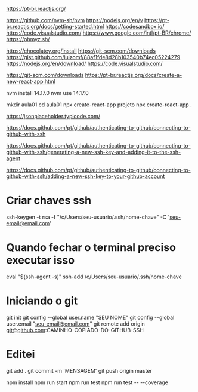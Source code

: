 https://pt-br.reactjs.org/

https://github.com/nvm-sh/nvm
https://nodejs.org/en/v
https://pt-br.reactjs.org/docs/getting-started.html
https://codesandbox.io/
https://code.visualstudio.com/
https://www.google.com/intl/pt-BR/chrome/
https://ohmyz.sh/

https://chocolatey.org/install
https://git-scm.com/downloads
https://gist.github.com/luizomf/88af1fde8d28b103540b74ec05224279
https://nodejs.org/en/download/
https://code.visualstudio.com/

https://git-scm.com/downloads
https://pt-br.reactjs.org/docs/create-a-new-react-app.html

nvm install 14.17.0
nvm use 14.17.0

mkdir aula01
cd aula01
npx create-react-app projeto
npx create-react-app .


https://jsonplaceholder.typicode.com/

https://docs.github.com/pt/github/authenticating-to-github/connecting-to-github-with-ssh

https://docs.github.com/pt/github/authenticating-to-github/connecting-to-github-with-ssh/generating-a-new-ssh-key-and-adding-it-to-the-ssh-agent

https://docs.github.com/pt/github/authenticating-to-github/connecting-to-github-with-ssh/adding-a-new-ssh-key-to-your-github-account

# Criar chaves ssh
ssh-keygen -t rsa -f "/c/Users/seu-usuario/.ssh/nome-chave" -C 'seu-email@email.com'

# Quando fechar o terminal preciso executar isso
eval "$(ssh-agent -s)"
ssh-add /c/Users/seu-usuario/.ssh/nome-chave

# Iniciando o git
git init
git config --global user.name "SEU NOME"
git config --global user.email "seu-email@email.com"
git remote add origin git@github.com:CAMINHO-COPIADO-DO-GITHUB-SSH

# Editei
git add .
git commit -m 'MENSAGEM'
git push origin master


npm install
npm run start
npm run test
npm run test -- --coverage